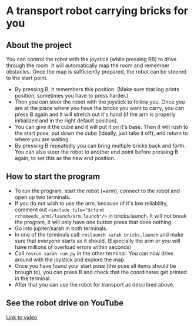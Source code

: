 # A transport robot carrying bricks for you

## About the project

You can control the robot with the joystick (while pressing RB) to drive through the room. 
It will automatically map the room and remember obstacles. Once the map is sufficiently 
prepared, the robot can be steered to the start point. 
- By pressing B, it remembers this position. (Make sure that log prints position, sometimes you have to press harder.)
- Then you can steer the robot with the joystick to follow you. Once you are at the place where
  you have the bricks you want to carry, you can press B again and it will stretch out it's hand
  (if the arm is properly initialized and in the right default position).
- You can give it the cube and it will put it on it's base. Then it will rush to the start pose, put down the 
  cube (ideally, just take it off), and return to where you are waiting.
- By pressing B repeatedly you can bring multiple bricks back and forth. You can also steer the robot to another end point
  before pressing B again, to set this as the new end position.

## How to start the program
- To run the program, start the robot (+arm), connect to the robot and open up two terminals.
- If you do not wish to use the arm, because of it's low reliability, comment out ```<include file="$(find rchomeedu_arm)/launch/arm.launch"/>``` in bricks.launch. It will not break the program, it will only have one button press that 
does nothing.
- Go into jupiter/sarah in both terminals.
- In one of the terminals call: ```roslaunch sarah bricks.launch``` and make sure that everyone starts as it should. (Especially the arm or you will have millions of overload errors within seconds)
- Call ```rosrun sarah run.py``` in the other terminal. You can now drive around with the joystick and explore the map.
- Once you have found your start pose (the pose all items should be brough to), you can press B and check that the coordinates  get printed in the terminal.
- After that you can use the robot for transport as described above.

## See the robot drive on YouTube

[Link to video](https://youtu.be/fOqtY7DUXz0)

